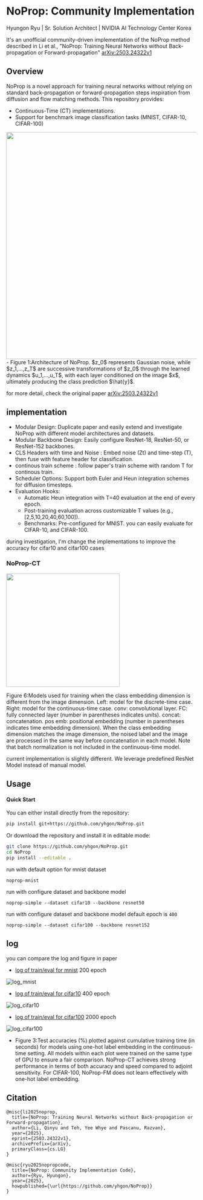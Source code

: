 # NoProp: Community Implementation
Hyungon Ryu | Sr. Solution Architect | NVIDIA AI Technology Center Korea

It's an unofficial community-driven implementation of the NoProp method described in Li et al., "NoProp: Training Neural Networks without Back-propagation or Forward-propagation" [arXiv:2503.24322v1](https://arxiv.org/html/2503.24322v1)

## Overview

NoProp is a novel approach for training neural networks without relying on standard back-propagation or forward-propagation steps inspiration from diffusion and flow matching methods. 
This repository provides:
 - Continuous-Time (CT) implementations.
 - Support for benchmark image classification tasks (MNIST, CIFAR-10, CIFAR-100) 
 
 
 <img src="https://arxiv.org/html/2503.24322v1/extracted/6324620/plots/Noprop_clear.png" width=600>
- Figure 1:Architecture of NoProp. $z_0$ represents Gaussian noise, while $z_1,…,z_T$ are successive transformations of $z_0$ through the learned dynamics $u_1,…,u_T$, with each layer conditioned on the image $x$, ultimately producing the class prediction $\hat{y}$.

for more detail, check the original paper [arXiv:2503.24322v1](https://arxiv.org/html/2503.24322v1)

## implementation  
- Modular Design: Duplicate paper and easily extend and investigate NoProp with different model architectures and datasets.
- Modular Backbone Design: Easily configure ResNet-18, ResNet-50, or ResNet-152 backbones.
- CLS Headers with time and Noise : Embed noise (Zt) and time-step (T), then fuse with feature header for classification.
- continous train scheme : follow paper's train scheme with random T for continous train. 
- Scheduler Options: Support both Euler and Heun integration schemes for diffusion timesteps.
- Evaluation Hooks:
  - Automatic Heun integration with T=40 evaluation at the end of every epoch.
  - Post-training evaluation across customizable T values (e.g., [2,5,10,20,40,60,100]).
  - Benchmarks: Pre-configured for MNIST. you can easily evaluate for CIFAR-10, and CIFAR-100.

during investigation, I'm change the implementations to improve the accuracy for cifar10 and cifar100 cases

### NoProp-CT 

 <img src="https://arxiv.org/html/2503.24322v1/extracted/6324620/plots/model2.png" width=300>
 
Figure 6:Models used for training when the class embedding dimension is different from the image dimension. Left: model for the discrete-time case. Right: model for the continuous-time case. conv: convolutional layer. FC: fully connected layer (number in parentheses indicates units). concat: concatenation. pos emb: positional embedding (number in parentheses indicates time embedding dimension). When the class embedding dimension matches the image dimension, the noised label and the image are processed in the same way before concatenation in each model. Note that batch normalization is not included in the continuous-time model.

current implementation  is slightly different. We leverage predefined ResNet Model instead of manual model. 
 
## Usage 
 
#### Quick Start 

You can either install directly from the repository:

```bash
pip install git+https://github.com/yhgon/NoProp.git
```

Or download the repository and install it in editable mode:

```bash
git clone https://github.com/yhgon/NoProp.git
cd NoProp
pip install --editable .
```

run with default option for mnist dataset
```
noprop-mnist
```

run with configure dataset and backbone model 
```
noprop-simple --dataset cifar10 --backbone resnet50
```

run with configure dataset and backbone model  default epoch is `400`
```
noprop-simple --dataset cifar100 --backbone resnet152
```

## log 
you can compare the log and figure in paper
- [log of train/eval for mnist](logs/log_mnist.md) 200 epoch

![log_mnist](https://arxiv.org/html/2503.24322v1/extracted/6324620/plots/continuous_MNIST.png)

- [log of train/eval for cifar10](logs/log_cifar10.md) 400 epoch

 ![log_cifar10](https://arxiv.org/html/2503.24322v1/extracted/6324620/plots/continuous_CIFAR-10.png)

- [log of train/eval for cifar100](logs/log_cifar100.md) 2000 epoch

![log_cifar100](https://arxiv.org/html/2503.24322v1/extracted/6324620/plots/continuous_CIFAR-100.png)

- Figure 3:Test accuracies (%) plotted against cumulative training time (in seconds) for models using one-hot label embedding in the continuous-time setting. All models within each plot were trained on the same type of GPU to ensure a fair comparison. NoProp-CT achieves strong performance in terms of both accuracy and speed compared to adjoint sensitivity. For CIFAR-100, NoProp-FM does not learn effectively with one-hot label embedding.



## Citation 
```
@misc{li2025noprop,
  title={NoProp: Training Neural Networks without Back-propagation or Forward-propagation},
  author={Li, Qinyu and Teh, Yee Whye and Pascanu, Razvan},
  year={2025},
  eprint={2503.24322v1},
  archivePrefix={arXiv},
  primaryClass={cs.LG}
}
```

```
@misc{ryu2025nopropcode,
  title={NoProp: Community Implementation Code},
  author={Ryu, Hyungon},
  year={2025},
  howpublished={\url{https://github.com/yhgon/NoProp}} 
}
```


